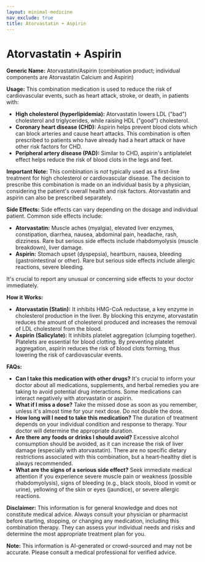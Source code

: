 ```yaml
---
layout: minimal-medicine
nav_exclude: true
title: Atorvastatin + Aspirin
---
```


# Atorvastatin + Aspirin

**Generic Name:** Atorvastatin/Aspirin (combination product; individual components are Atorvastatin Calcium and Aspirin)

**Usage:** This combination medication is used to reduce the risk of cardiovascular events, such as heart attack, stroke, or death, in patients with:

* **High cholesterol (hyperlipidemia):** Atorvastatin lowers LDL ("bad") cholesterol and triglycerides, while raising HDL ("good") cholesterol.
* **Coronary heart disease (CHD):**  Aspirin helps prevent blood clots which can block arteries and cause heart attacks.  This combination is often prescribed to patients who have already had a heart attack or have other risk factors for CHD.
* **Peripheral artery disease (PAD):**  Similar to CHD, aspirin's antiplatelet effect helps reduce the risk of blood clots in the legs and feet.

**Important Note:** This combination is *not* typically used as a first-line treatment for high cholesterol or cardiovascular disease.  The decision to prescribe this combination is made on an individual basis by a physician, considering the patient's overall health and risk factors.  Atorvastatin and aspirin can also be prescribed separately.

**Side Effects:**  Side effects can vary depending on the dosage and individual patient. Common side effects include:

* **Atorvastatin:** Muscle aches (myalgia), elevated liver enzymes, constipation, diarrhea, nausea, abdominal pain, headache, rash, dizziness.  Rare but serious side effects include rhabdomyolysis (muscle breakdown), liver damage.
* **Aspirin:** Stomach upset (dyspepsia), heartburn, nausea, bleeding (gastrointestinal or other).  Rare but serious side effects include allergic reactions, severe bleeding.

It's crucial to report any unusual or concerning side effects to your doctor immediately.

**How it Works:**

* **Atorvastatin (Statin):**  It inhibits HMG-CoA reductase, a key enzyme in cholesterol production in the liver. By blocking this enzyme, atorvastatin reduces the amount of cholesterol produced and increases the removal of LDL cholesterol from the blood.
* **Aspirin (Salicylate):** It inhibits platelet aggregation (clumping together). Platelets are essential for blood clotting. By preventing platelet aggregation, aspirin reduces the risk of blood clots forming, thus lowering the risk of cardiovascular events.

**FAQs:**

* **Can I take this medication with other drugs?**  It's crucial to inform your doctor about all medications, supplements, and herbal remedies you are taking to avoid potential drug interactions.  Some medications can interact negatively with atorvastatin or aspirin.
* **What if I miss a dose?** Take the missed dose as soon as you remember, unless it's almost time for your next dose. Do not double the dose.
* **How long will I need to take this medication?** The duration of treatment depends on your individual condition and response to therapy. Your doctor will determine the appropriate duration.
* **Are there any foods or drinks I should avoid?**  Excessive alcohol consumption should be avoided, as it can increase the risk of liver damage (especially with atorvastatin).  There are no specific dietary restrictions associated with this combination, but a heart-healthy diet is always recommended.
* **What are the signs of a serious side effect?**  Seek immediate medical attention if you experience severe muscle pain or weakness (possible rhabdomyolysis), signs of bleeding (e.g., black stools, blood in vomit or urine), yellowing of the skin or eyes (jaundice), or severe allergic reactions.


**Disclaimer:** This information is for general knowledge and does not constitute medical advice. Always consult your physician or pharmacist before starting, stopping, or changing any medication, including this combination therapy. They can assess your individual needs and risks and determine the most appropriate treatment plan for you.


**Note:** This information is AI-generated or crowd-sourced and may not be accurate. Please consult a medical professional for verified advice.